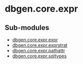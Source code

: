 <!--
   Copyright 2021 Modelyst LLC

   Licensed under the Apache License, Version 2.0 (the "License");
   you may not use this file except in compliance with the License.
   You may obtain a copy of the License at

       http://www.apache.org/licenses/LICENSE-2.0

   Unless required by applicable law or agreed to in writing, software
   distributed under the License is distributed on an "AS IS" BASIS,
   WITHOUT WARRANTIES OR CONDITIONS OF ANY KIND, either express or implied.
   See the License for the specific language governing permissions and
   limitations under the License.
 -->

# dbgen.core.expr

Sub-modules
-----------
* [dbgen.core.expr.expr](expr/)
* [dbgen.core.expr.exprstrat](exprstrat/)
* [dbgen.core.expr.pathattr](pathattr/)
* [dbgen.core.expr.sqltypes](sqltypes/)
